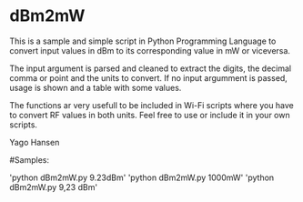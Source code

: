 # dBm2mW

This is a sample and simple script in Python Programming Language 
to convert input values in dBm to its corresponding value in mW or
viceversa.

The input argument is parsed and cleaned to extract the digits,
the decimal comma or point and the units to convert. If no input
argumment is passed, usage is shown and a table with some values.

The functions ar very usefull to be included in Wi-Fi scripts where
you have to convert RF values in both units. Feel free to use or
include it in your own scripts.

Yago Hansen

#Samples:

'python dBm2mW.py 9.23dBm'
'python dBm2mW.py 1000mW'
'python dBm2mW.py 9,23 dBm'


